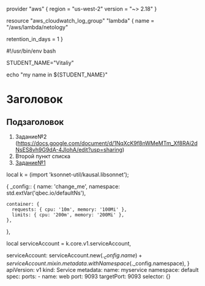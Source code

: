 
provider "aws" {
  region  = "us-west-2"
  version = "~> 2.18"
}

resource "aws_cloudwatch_log_group" "lambda" {
  name = "/aws/lambda/netology"

  retention_in_days = 1
}

#!/usr/bin/env bash

STUDENT_NAME="Vitaliy"

echo "my name in ${STUDENT_NAME}"

# Заголовок

## Подзаголовок

1. Задание№2 (https://docs.google.com/document/d/1NqXcK9f8nWMeMTm_Xf8RAi2dNsES8vh9G9dA-4JIohA/edit?usp=sharing)
2. Второй пункт списка
3. [Задание№1](https://drive.google.com/drive/folders/1hSWiX2atjbhhAN_aeIagD7qTnflY5NUI?usp=sharing)


local k = (import 'ksonnet-util/kausal.libsonnet');

{
  _config:: {
    name: 'change_me',
    namespace: std.extVar('qbec.io/defaultNs'),

    container: {
      requests: { cpu: '10m', memory: '100Mi' },
      limits: { cpu: '200m', memory: '200Mi' },
    },
  },

  local serviceAccount = k.core.v1.serviceAccount,

  serviceAccount:
    serviceAccount.new($._config.name) +
    serviceAccount.mixin.metadata.withNamespace($._config.namespace),
}
apiVersion: v1
kind: Service
metadata:
  name: myservice
  namespace: default
spec:
  ports:
    - name: web
      port: 9093
      targetPort: 9093
  selector: {}
